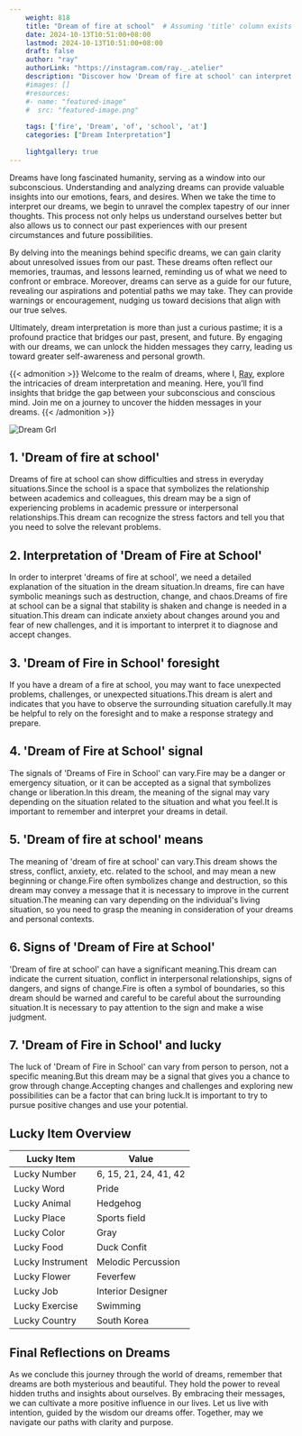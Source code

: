 ```yaml
---
    weight: 818
    title: "Dream of fire at school"  # Assuming 'title' column exists
    date: 2024-10-13T10:51:00+08:00
    lastmod: 2024-10-13T10:51:00+08:00
    draft: false
    author: "ray"
    authorLink: "https://instagram.com/ray._.atelier"
    description: "Discover how 'Dream of fire at school' can interpret your future and uncover its significant meanings in your life."
    #images: []
    #resources:
    #- name: "featured-image"
    #  src: "featured-image.png"
    
    tags: ['fire', 'Dream', 'of', 'school', 'at']
    categories: ["Dream Interpretation"]
    
    lightgallery: true
---
```

    
Dreams have long fascinated humanity, serving as a window into our subconscious. Understanding and analyzing dreams can provide valuable insights into our emotions, fears, and desires. When we take the time to interpret our dreams, we begin to unravel the complex tapestry of our inner thoughts. This process not only helps us understand ourselves better but also allows us to connect our past experiences with our present circumstances and future possibilities.

By delving into the meanings behind specific dreams, we can gain clarity about unresolved issues from our past. These dreams often reflect our memories, traumas, and lessons learned, reminding us of what we need to confront or embrace. Moreover, dreams can serve as a guide for our future, revealing our aspirations and potential paths we may take. They can provide warnings or encouragement, nudging us toward decisions that align with our true selves.

Ultimately, dream interpretation is more than just a curious pastime; it is a profound practice that bridges our past, present, and future. By engaging with our dreams, we can unlock the hidden messages they carry, leading us toward greater self-awareness and personal growth.

{{< admonition >}}
Welcome to the realm of dreams, where I, [Ray](https://instagram.com/ray._.atelier), explore the intricacies of dream interpretation and meaning. Here, you’ll find insights that bridge the gap between your subconscious and conscious mind. Join me on a journey to uncover the hidden messages in your dreams.
{{< /admonition >}}

![Dream Grl](https://cdn.pixabay.com/photo/2017/11/02/03/35/gothic-2910057_1280.jpg "Dream Grl")

## 1. 'Dream of fire at school'
Dreams of fire at school can show difficulties and stress in everyday situations.Since the school is a space that symbolizes the relationship between academics and colleagues, this dream may be a sign of experiencing problems in academic pressure or interpersonal relationships.This dream can recognize the stress factors and tell you that you need to solve the relevant problems.

## 2. Interpretation of 'Dream of Fire at School'
In order to interpret 'dreams of fire at school', we need a detailed explanation of the situation in the dream situation.In dreams, fire can have symbolic meanings such as destruction, change, and chaos.Dreams of fire at school can be a signal that stability is shaken and change is needed in a situation.This dream can indicate anxiety about changes around you and fear of new challenges, and it is important to interpret it to diagnose and accept changes.

## 3. 'Dream of Fire in School' foresight
If you have a dream of a fire at school, you may want to face unexpected problems, challenges, or unexpected situations.This dream is alert and indicates that you have to observe the surrounding situation carefully.It may be helpful to rely on the foresight and to make a response strategy and prepare.

## 4. 'Dream of Fire at School' signal
The signals of 'Dreams of Fire in School' can vary.Fire may be a danger or emergency situation, or it can be accepted as a signal that symbolizes change or liberation.In this dream, the meaning of the signal may vary depending on the situation related to the situation and what you feel.It is important to remember and interpret your dreams in detail.

## 5. 'Dream of fire at school' means
The meaning of 'dream of fire at school' can vary.This dream shows the stress, conflict, anxiety, etc. related to the school, and may mean a new beginning or change.Fire often symbolizes change and destruction, so this dream may convey a message that it is necessary to improve in the current situation.The meaning can vary depending on the individual's living situation, so you need to grasp the meaning in consideration of your dreams and personal contexts.

## 6. Signs of 'Dream of Fire at School'
'Dream of fire at school' can have a significant meaning.This dream can indicate the current situation, conflict in interpersonal relationships, signs of dangers, and signs of change.Fire is often a symbol of boundaries, so this dream should be warned and careful to be careful about the surrounding situation.It is necessary to pay attention to the sign and make a wise judgment.

## 7. 'Dream of Fire in School' and lucky
The luck of 'Dream of Fire in School' can vary from person to person, not a specific meaning.But this dream may be a signal that gives you a chance to grow through change.Accepting changes and challenges and exploring new possibilities can be a factor that can bring luck.It is important to try to pursue positive changes and use your potential.

## Lucky Item Overview
| Lucky Item          | Value              |
|---------------|--------------------|
| Lucky Number        | 6, 15, 21, 24, 41, 42  |
| Lucky Word          | Pride |
| Lucky Animal        | Hedgehog |
| Lucky Place         | Sports field     |
| Lucky Color         | Gray     |
| Lucky Food          | Duck Confit      |
| Lucky Instrument    | Melodic Percussion |
| Lucky Flower        | Feverfew    |
| Lucky Job           | Interior Designer       |
| Lucky Exercise      | Swimming  |
| Lucky Country       | South Korea    |


##  Final Reflections on Dreams

As we conclude this journey through the world of dreams, remember that dreams are both mysterious and beautiful. They hold the power to reveal hidden truths and insights about ourselves. By embracing their messages, we can cultivate a more positive influence in our lives. Let us live with intention, guided by the wisdom our dreams offer. Together, may we navigate our paths with clarity and purpose.
